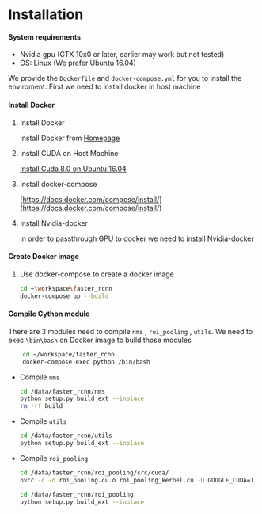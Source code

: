 Installation
============


#### System requirements

- Nvidia gpu (GTX 10x0 or later, earlier may work but not tested)
- OS: Linux (We prefer Ubuntu 16.04)

We provide the `Dockerfile` and `docker-compose.yml` for you to install the enviroment. First we need to install docker in host machine

#### Install Docker 

1. Install Docker

    Install Docker from [Homepage](https://docs.docker.com/install/)
    
2. Install CUDA on Host Machine
    
    [Install Cuda 8.0 on Ubuntu 16.04](https://askubuntu.com/questions/799184/how-can-i-install-cuda-on-ubuntu-16-04)

3. Install docker-compose
    
    [https://docs.docker.com/compose/install/](https://docs.docker.com/compose/install/)

4. Install Nvidia-docker
    
    In order to passthrough GPU to docker we need to install [Nvidia-docker](https://github.com/NVIDIA/nvidia-docker)

#### Create Docker image

1. Use docker-compose to create a docker image

    ```bash
    cd ~\workspace\faster_rcnn
    docker-compose up --build
    ```


#### Compile Cython module 

There are 3 modules need to compile `nms` , `roi_pooling` , `utils`. We need to exec `\bin\bash` on Docker image to build those modules


```bash
    cd ~/workspace/faster_rcnn
    docker-compose exec python /bin/bash
```

- Compile `nms`
    
    ```bash
    cd /data/faster_rcnn/nms
    python setup.py build_ext --inplace 
    rm -rf build
    ```

- Compile `utils`
    
    ```bash
    cd /data/faster_rcnn/utils
    python setup.py build_ext --inplace 
    ```

- Compile `roi_pooling`
    
    ```bash
    cd /data/faster_rcnn/roi_pooling/src/cuda/  
    nvcc -c -o roi_pooling.cu.o roi_pooling_kernel.cu -D GOOGLE_CUDA=1 -x cu -Xcompiler -fPIC -arch=sm_61

    cd /data/faster_rcnn/roi_pooling
    python setup.py build_ext --inplace 
    ```
    

    

